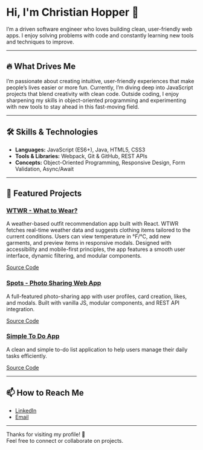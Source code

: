 # Hi, I'm Christian Hopper 👋

I’m a driven software engineer who loves building clean, user-friendly web apps. I enjoy solving problems with code and constantly learning new tools and techniques to improve.

---

## 🔥 What Drives Me

I’m passionate about creating intuitive, user-friendly experiences that make people’s lives easier or more fun. Currently, I’m diving deep into JavaScript projects that blend creativity with clean code. Outside coding, I enjoy sharpening my skills in object-oriented programming and experimenting with new tools to stay ahead in this fast-moving field.

---

## 🛠 Skills & Technologies

- **Languages:** JavaScript (ES6+), Java, HTML5, CSS3  
- **Tools & Libraries:** Webpack, Git & GitHub, REST APIs  
- **Concepts:** Object-Oriented Programming, Responsive Design, Form Validation, Async/Await  

---

## 📂 Featured Projects

### [WTWR - What to Wear?](https://christian-hopper.github.io/se_project_react)
A weather-based outfit recommendation app built with React. WTWR fetches real-time weather data and suggests clothing items tailored to the current conditions. Users can view temperature in °F/°C, add new garments, and preview items in responsive modals. Designed with accessibility and mobile-first principles, the app features a smooth user interface, dynamic filtering, and modular components.

[Source Code](https://github.com/christian-hopper/se_project_react)

### [Spots - Photo Sharing Web App](https://christian-hopper.github.io/se_project_spots)  
A full-featured photo-sharing app with user profiles, card creation, likes, and modals. Built with vanilla JS, modular components, and REST API integration.  

[Source Code](https://github.com/christian-hopper/se_project_spots)

### [Simple To Do App](https://christian-hopper.github.io/se_project_todo-app/)  
A clean and simple to-do list application to help users manage their daily tasks efficiently.  

[Source Code](https://github.com/christian-hopper/se_project_todo-app)

---

## 📫 How to Reach Me

- [LinkedIn](https://www.linkedin.com/in/christian-hopper-105085369/)  
- [Email](hopperchristian@yahoo.com)  

---

Thanks for visiting my profile! 🚀  
Feel free to connect or collaborate on projects.
